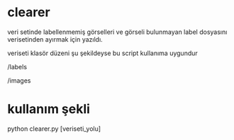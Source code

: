 # clearer
veri setinde labellenmemiş görselleri ve görseli bulunmayan label dosyasını verisetinden ayırmak için yazıldı. 

veriseti klasör düzeni şu şekildeyse bu script kullanıma uygundur

/labels

/images

# kullanım şekli 
python clearer.py [veriseti_yolu]
